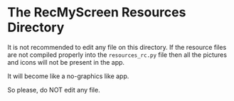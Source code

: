 # The RecMyScreen Resources Directory

It is not recommended to edit any file on this directory.
If the resource files are not compiled properly into the `resources_rc.py` file then all the pictures and icons will not be present in the app.

It will become like a no-graphics like app.

So please, do NOT edit any file. 
